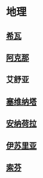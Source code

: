 # 地理

## [希瓦](siva.md)

## [阿克那](akna.md)

## 艾舒亚

## [塞维纳塔](saewenata.md)

## [安纳荷拉](anakhora.md)

## [伊苏里亚](issur.md)

## [索芬](tsofon.md)

